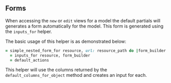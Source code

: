 ## Forms

When accessing the `new` or `edit` views for a model the default partials will generates a form automatically for the model. This form is generated using the `inputs_for` helper.

The basic usage of this helper is as demonstrated below:

```ruby
= simple_nested_form_for resource, url: resource_path do |form_builder|
  = inputs_for resource, form_builder
  = default_actions
```

This helper will use the columns returned by the `default_columns_for_object` method and creates an input for each.
